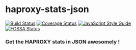 # haproxy-stats-json
[![Build Status](https://travis-ci.org/jcware/haproxy-stats-json.svg?branch=master)](https://travis-ci.org/jcware/haproxy-stats-json) [![Coverage Status](https://coveralls.io/repos/github/jcware/haproxy-stats-json/badge.svg?branch=master)](https://coveralls.io/github/jcware/haproxy-stats-json?branch=master) [![JavaScript Style Guide](https://img.shields.io/badge/code_style-standard-brightgreen.svg)](https://standardjs.com) [![FOSSA Status](https://app.fossa.io/api/projects/git%2Bgithub.com%2Fjcware%2Fhaproxy-stats-json.svg?type=shield)](https://app.fossa.io/projects/git%2Bgithub.com%2Fjcware%2Fhaproxy-stats-json?ref=badge_shield)

### Get the HAPROXY stats in JSON awesomely !

